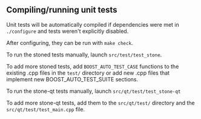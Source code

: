 Compiling/running unit tests
------------------------------------

Unit tests will be automatically compiled if dependencies were met in `./configure`
and tests weren't explicitly disabled.

After configuring, they can be run with `make check`.

To run the stoned tests manually, launch `src/test/test_stone`.

To add more stoned tests, add `BOOST_AUTO_TEST_CASE` functions to the existing
.cpp files in the `test/` directory or add new .cpp files that
implement new BOOST_AUTO_TEST_SUITE sections.

To run the stone-qt tests manually, launch `src/qt/test/test_stone-qt`

To add more stone-qt tests, add them to the `src/qt/test/` directory and
the `src/qt/test/test_main.cpp` file.
